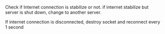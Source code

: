 Check if Internet connection is stabilize or not. if internet stabilize but server is shut down, change to another server.

If internet connection is disconnected, destroy socket and reconnect every 1 second